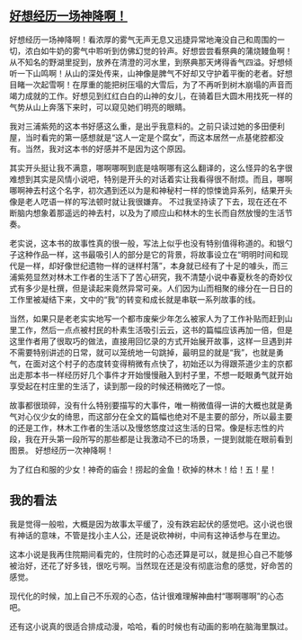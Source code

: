 ## [好想经历一场神降啊！](https://book.douban.com/review/6737785/)
好想经历一场神降啊！看浓厚的雾气无声无息又迅捷异常地淹没自己和周围的一切，浓白如牛奶的雾气中聆听到仿佛幻觉的铃声。好想尝尝看祭典的蒲烧鳗鱼啊！从不知名的野湖里捉到，放养在清澄的河水里，到祭典那天烤得香气四溢。好想倾听一下山鸣啊！从山的深处传来，山神像是脾气不好却又守护着平衡的老者。好想目睹一次起雪啊！在厚重的能把树压塌的大雪后，为了不再听到树木崩塌的声音而竭力成就的工作。好想见到红红白白的山神的女儿，在骑着巨大圆木用找死一样的气势从山上奔落下来时，可以窥见她们明亮的眼睛。

我对三浦紫苑的这本书好感这么重，是出乎我意料的。之前只读过她的多田便利屋，当时看完的第一感想就是“这人一定是个腐女”，而这本居然一点基佬腔都没有。当然，我对这本书的好感并不是因为这个原因。

其实开头挺让我不满意，哪啊哪啊到底是啥啊哪有这么翻译的，这么怪异的名字很难想到其实是风情小说吧，特别是开头的对话着实让我看得很不耐烦。而且，哪啊哪啊神去村这个名字，初次遇到还以为是和神秘村一样的惊悚诡异系列，结果开头像是老人呓语一样的写法顿时就让我很嫌弃。
不过我坚持读了下去，现在还在不断脑内想象着那遥远的神去村，以及为了顺应山和林木的生长而自然放慢的生活节奏。

老实说，这本书的故事性真的很一般，写法上似乎也没有特别值得称道的。和银勺子这种作品一样，这书最吸引人的部分是它的背景，将故事设立在“明明时间和现代是一样，却好像世纪遗物一样的谜样村落”，本身就已经有了十足的噱头，而三浦紫苑显然对林木工作者的生活下了苦心研究，我不清楚小说中春夏秋冬的奇妙仪式有多少是杜撰，但是读起来竟然异常可亲。人们因为山而相聚的缘分在一日日的工作里被凝结下来，文中的“我”的转变和成长就是串联一系列故事的线。

当然，如果只是老老实实地写一个都市废柴少年怎么被家人为了工作补贴而赶到山里工作，然后一点点被村民的朴素生活吸引云云，这书的篇幅应该再加一倍，但是这里作者用了很取巧的做法，直接用回忆录的方式开始展开故事，这样一旦遇到并不需要特别讲述的日常，就可以笼统地一句跳掉，最明显的就是“我”，也就是勇气，在面对这个村子的态度转变得稍微有点快了，初始还以为得跟茶道少主的京都出走那本书一样经历好几个事件才开始慢慢融入到村子里，不想一眨眼勇气就开始享受起在村庄里的生活了，读到那一段的时候还稍微吃了一惊。

故事都很琐碎，没有什么特别要描写的大事件，唯一稍微值得一讲的大概也就是勇气对心仪少女的绮思，而这部分在全文的篇幅也绝对不是主要的部分，所以最主要的还是工作，林木工作者的生活以及慢悠悠度过这生活的日常。像是标志性的片段，我在开头第一段所写的那些都是让我激动不已的场景，一提到就能在眼前看到图景。
好想经历一次神降啊！

为了红白和服的少女！神奇的庙会！捞起的金鱼！砍掉的林木！给！五！星！

## 我的看法

我是觉得一般啦，大概是因为故事太平缓了，没有跌宕起伏的感觉吧。这小说也很有神话的意味，不管是找小主人公，还是说砍神树，中间有这神话参与在里边。

这本小说是我再住院期间看完的，住院时的心态还算是可以，就是担心自己不能够被治好，还花了好多钱，很吃亏啊。当然现在还是没有彻底治愈的感觉，好命苦的感觉。

现代化的时候，加上自己不乐观的心态，估计很难理解神曲村“哪啊哪啊”的心态吧。

还有这小说真的很适合排成动漫，哈哈，看的时候也有动画的影响在脑海里飘过。